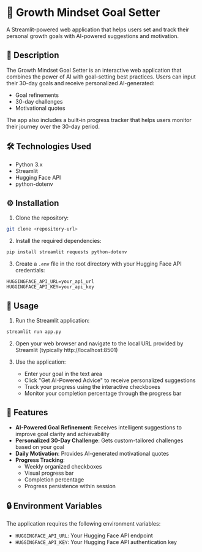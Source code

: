 # 🚀 Growth Mindset Goal Setter

A Streamlit-powered web application that helps users set and track their personal growth goals with AI-powered suggestions and motivation.

## 📝 Description

The Growth Mindset Goal Setter is an interactive web application that combines the power of AI with goal-setting best practices. Users can input their 30-day goals and receive personalized AI-generated:
- Goal refinements
- 30-day challenges
- Motivational quotes

The app also includes a built-in progress tracker that helps users monitor their journey over the 30-day period.

## 🛠️ Technologies Used

- Python 3.x
- Streamlit
- Hugging Face API
- python-dotenv

## ⚙️ Installation

1. Clone the repository: 
```bash
git clone <repository-url>
```

2. Install the required dependencies:
```bash
pip install streamlit requests python-dotenv
```

3. Create a `.env` file in the root directory with your Hugging Face API credentials:
```
HUGGINGFACE_API_URL=your_api_url
HUGGINGFACE_API_KEY=your_api_key
```

## 🚀 Usage

1. Run the Streamlit application:
```bash
streamlit run app.py
```

2. Open your web browser and navigate to the local URL provided by Streamlit (typically http://localhost:8501)

3. Use the application:
   - Enter your goal in the text area
   - Click "Get AI-Powered Advice" to receive personalized suggestions
   - Track your progress using the interactive checkboxes
   - Monitor your completion percentage through the progress bar

## 🎯 Features

- **AI-Powered Goal Refinement**: Receives intelligent suggestions to improve goal clarity and achievability
- **Personalized 30-Day Challenge**: Gets custom-tailored challenges based on your goal
- **Daily Motivation**: Provides AI-generated motivational quotes
- **Progress Tracking**:
  - Weekly organized checkboxes
  - Visual progress bar
  - Completion percentage
  - Progress persistence within session

## 🔒 Environment Variables

The application requires the following environment variables:

- `HUGGINGFACE_API_URL`: Your Hugging Face API endpoint
- `HUGGINGFACE_API_KEY`: Your Hugging Face API authentication key



